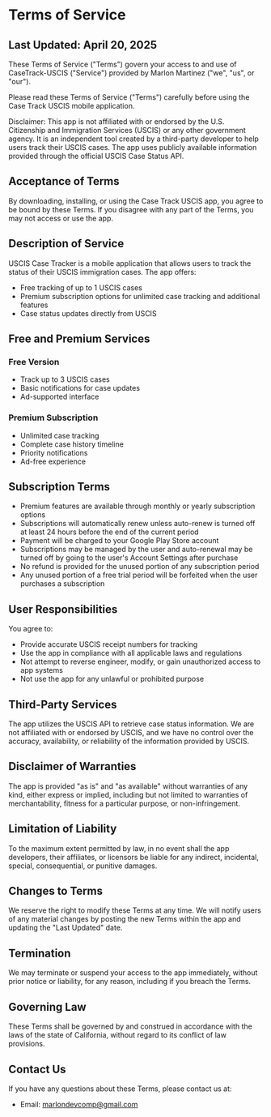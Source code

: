 # Terms of Service

## Last Updated: April 20, 2025
These Terms of Service ("Terms") govern your access to and use of CaseTrack-USCIS ("Service") provided by Marlon Martinez ("we", "us", or "our").

Please read these Terms of Service ("Terms") carefully before using the Case Track USCIS mobile application.

 Disclaimer: This app is not affiliated with or endorsed by the U.S. Citizenship and Immigration Services (USCIS) or any other government agency. It is an independent tool created by a third-party developer to help users track their USCIS cases. The app uses publicly available information provided through the official USCIS Case Status API.

## Acceptance of Terms

By downloading, installing, or using the Case Track USCIS app, you agree to be bound by these Terms. If you disagree with any part of the Terms, you may not access or use the app.

## Description of Service

USCIS Case Tracker is a mobile application that allows users to track the status of their USCIS immigration cases. The app offers:

- Free tracking of up to 1 USCIS cases
- Premium subscription options for unlimited case tracking and additional features
- Case status updates directly from USCIS

## Free and Premium Services

### Free Version

- Track up to 3 USCIS cases
- Basic notifications for case updates
- Ad-supported interface

### Premium Subscription

- Unlimited case tracking
- Complete case history timeline
- Priority notifications
- Ad-free experience

## Subscription Terms

- Premium features are available through monthly or yearly subscription options
- Subscriptions will automatically renew unless auto-renew is turned off at least 24 hours before the end of the current period
- Payment will be charged to your Google Play Store account
- Subscriptions may be managed by the user and auto-renewal may be turned off by going to the user's Account Settings after purchase
- No refund is provided for the unused portion of any subscription period
- Any unused portion of a free trial period will be forfeited when the user purchases a subscription

## User Responsibilities

You agree to:

- Provide accurate USCIS receipt numbers for tracking
- Use the app in compliance with all applicable laws and regulations
- Not attempt to reverse engineer, modify, or gain unauthorized access to app systems
- Not use the app for any unlawful or prohibited purpose

## Third-Party Services

The app utilizes the USCIS API to retrieve case status information. We are not affiliated with or endorsed by USCIS, and we have no control over the accuracy, availability, or reliability of the information provided by USCIS.

## Disclaimer of Warranties

The app is provided "as is" and "as available" without warranties of any kind, either express or implied, including but not limited to warranties of merchantability, fitness for a particular purpose, or non-infringement.

## Limitation of Liability

To the maximum extent permitted by law, in no event shall the app developers, their affiliates, or licensors be liable for any indirect, incidental, special, consequential, or punitive damages.

## Changes to Terms

We reserve the right to modify these Terms at any time. We will notify users of any material changes by posting the new Terms within the app and updating the "Last Updated" date.

## Termination

We may terminate or suspend your access to the app immediately, without prior notice or liability, for any reason, including if you breach the Terms.

## Governing Law

These Terms shall be governed by and construed in accordance with the laws of the state of California, without regard to its conflict of law provisions.

## Contact Us

If you have any questions about these Terms, please contact us at:

- Email: marlondevcomp@gmail.com
